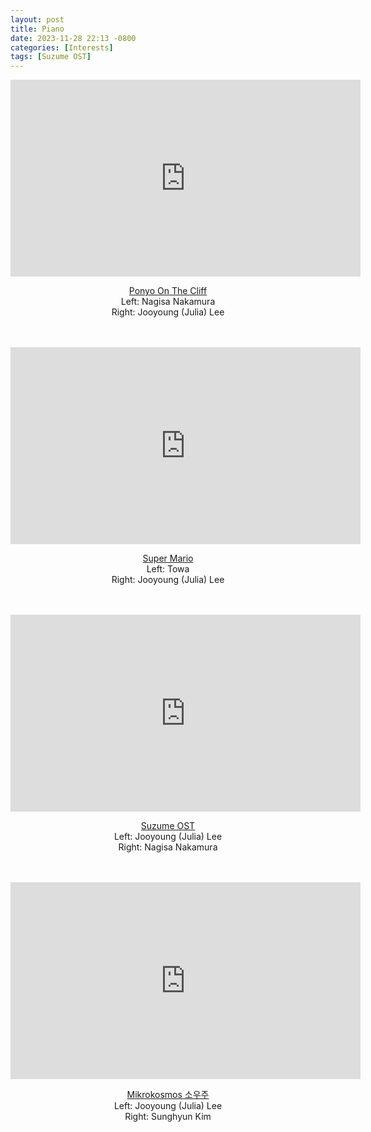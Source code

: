 ```yaml
---
layout: post
title: Piano
date: 2023-11-28 22:13 -0800
categories: [Interests]
tags: [Suzume OST]
---
```

<div style="text-align:center;">
  <iframe width="560" height="315" src="https://www.youtube.com/embed/EGBz0ZjGC_Q" title="YouTube video player" frameborder="0" allow="accelerometer; autoplay; clipboard-write; encrypted-media; gyroscope; picture-in-picture" allowfullscreen></iframe> <br>

  <a href="https://youtu.be/EGBz0ZjGC_Q?si=F9VjteiYZB5iwE_n">Ponyo On The Cliff</a> <br>
  Left: Nagisa Nakamura <br>
  Right: Jooyoung (Julia) Lee <br><br><br>

  <iframe width="560" height="315" src="https://www.youtube.com/embed/QIpcUm9j9tg" title="YouTube video player" frameborder="0" allow="accelerometer; autoplay; clipboard-write; encrypted-media; gyroscope; picture-in-picture" allowfullscreen></iframe> <br>

  <a href="https://youtube.com/shorts/QIpcUm9j9tg?si=bNlKO3vztvy41IQq">Super Mario</a> <br>
  Left: Towa <br>
  Right: Jooyoung (Julia) Lee <br><br><br>

  <iframe width="560" height="315" src="https://www.youtube.com/embed/nGdU0ipazQA?si=q5bPRLheyBya19ua" title="YouTube video player" frameborder="0" allow="accelerometer; autoplay; clipboard-write; encrypted-media; gyroscope; picture-in-picture" allowfullscreen></iframe> <br>

  <a href="https://youtu.be/nGdU0ipazQA">Suzume OST</a> <br>
  Left: Jooyoung (Julia) Lee <br>
  Right: Nagisa Nakamura <br><br><br>

  <iframe width="560" height="315" src="https://www.youtube.com/embed/hQoicvqabnY?si=Snq23vkB3sDa2tYi" title="YouTube video player" frameborder="0" allow="accelerometer; autoplay; clipboard-write; encrypted-media; gyroscope; picture-in-picture; web-share" allowfullscreen></iframe> <br>

  <a href="https://youtube.com/shorts/hQoicvqabnY?feature=share">Mikrokosmos 소우주</a> <br>
  Left: Jooyoung (Julia) Lee<br>
  Right: Sunghyun Kim<br><br><br>
</div>